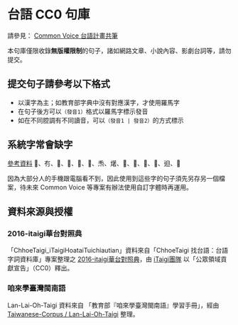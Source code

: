 # 台語 CC0 句庫

請參見： [Common Voice 台語計畫共筆](https://github.com/moztw/hackMD_docs/blob/master/common-voice-taiwanese-plan.md)

本句庫僅限收錄**無版權限制**的句子，諸如網路文章、小說內容、影劇台詞等，請勿提交。

## 提交句子請參考以下格式

- 以漢字為主；如教育部字典中沒有對應漢字，才使用羅馬字
- 在句子後方可以`（發音1）`格式以羅馬字標示發音
- 如在不同腔調有不同讀音，可以`（發音1 | 發音2）`的方式標示

## 系統字常會缺字

[參考資料](https://max-everyday.com/2020/03/taiwanese-common-word-700/)
𡳞、𠕇、𠢕、𠲿、𢓜、𣍐、𤆬、𤏸、𤞚、𤺪、𥰔、𥴊、𨑨、𩟗

因為大部分人的手機跟電腦看不到，因此使用到這些字的句子須先另存另一個檔案，待未來 Common Voice 等專案有辦法使用自訂字體時再運用。

## 資料來源與授權
### 2016-itaigi華台對照典

「ChhoeTaigi_iTaigiHoataiTuichiautian」資料來自「ChhoeTaigi 找台語：台語字詞資料庫」專案整理之 [2016-itaigi華台對照典](https://github.com/ChhoeTaigi/ChhoeTaigiDatabase#7-2016-itaigi華台對照典)，由 [iTaigi團隊](https://itaigi.tw/) 以「公眾領域貢獻宣告」（CC0）釋出。

### 咱來學臺灣閩南語

Lan-Lai-Oh-Taigi 資料來自 「教育部『咱來學臺灣閩南語』學習手冊」，經由 [Taiwanese-Corpus / Lan-Lai-Oh-Taigi](https://github.com/Taiwanese-Corpus/Lan-Lai-Oh-Taigi) 整理。
